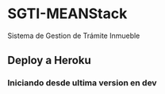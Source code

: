 # SGTI-MEANStack
Sistema de Gestion de Trámite Inmueble

## Deploy a Heroku 

### Iniciando desde ultima version en dev
